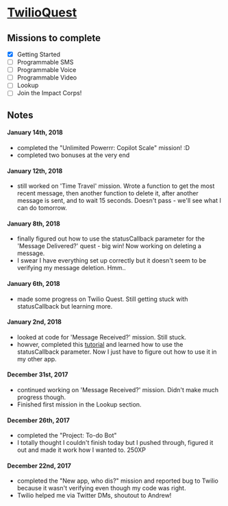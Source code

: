 # [TwilioQuest](https://www.twilio.com/quest/)  

## Missions to complete
- [X] Getting Started
- [ ] Programmable SMS
- [ ] Programmable Voice
- [ ] Programmable Video
- [ ] Lookup
- [ ] Join the Impact Corps!

## Notes
#### January 14th, 2018
- completed the "Unlimited Powerrr: Copilot Scale" mission! :D
- completed two bonuses at the very end

#### January 12th, 2018
- still worked on 'Time Travel' mission. Wrote a function to get the most recent message, then another function to delete it, after another message is sent, and to wait 15 seconds. Doesn't pass - we'll see what I can do tomorrow.

#### January 8th, 2018
- finally figured out how to use the statusCallback parameter for the 'Message Delivered?' quest - big win! Now working on deleting a message.
- I swear I have everything set up correctly but it doesn't seem to be verifying my message deletion. Hmm..

#### January 6th, 2018
- made some progress on Twilio Quest. Still getting stuck with statusCallback but learning more.

#### January 2nd, 2018
- looked at code for 'Message Received?' mission. Still stuck.
- howver, completed this [tutorial](https://www.twilio.com/docs/guides/how-to-confirm-delivery-in-node-js) and learned how to use the statusCallback parameter. Now I just have to figure out how to use it in my other app.

#### December 31st, 2017
- continued working on 'Message Received?' mission. Didn't make much progress though.
- Finished first mission in the Lookup section.

#### December 26th, 2017
- completed the "Project: To-do Bot"
- I totally thought I couldn't finish today but I pushed through, figured it out and made it work how I wanted to. 250XP

#### December 22nd, 2017
- completed the "New app, who dis?" mission and reported bug to Twilio because it wasn't verifying even though my code was right.
- Twilio helped me via Twitter DMs, shoutout to Andrew!


